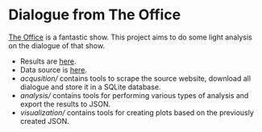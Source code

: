 # Dialogue from The Office

[The Office](https://www.imdb.com/title/tt0386676/) is a fantastic show. This project aims to do some light analysis on the dialogue of that show.

- Results are [here](https://zengineering.github.io/2018/06/04/the-office-dialogue.html).
- Data source is [here](http://officequotes.net/).
- *acqusition/* contains tools to scrape the source website, download all dialogue and store it in a SQLite database.
- *analysis/* contains tools for performing various types of analysis and export the results to JSON.
- *visualization/* contains tools for creating plots based on the previously created JSON.
